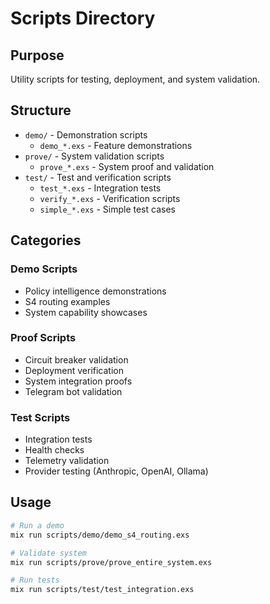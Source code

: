 # Scripts Directory

## Purpose
Utility scripts for testing, deployment, and system validation.

## Structure
- `demo/` - Demonstration scripts
  - `demo_*.exs` - Feature demonstrations
- `prove/` - System validation scripts
  - `prove_*.exs` - System proof and validation
- `test/` - Test and verification scripts
  - `test_*.exs` - Integration tests
  - `verify_*.exs` - Verification scripts
  - `simple_*.exs` - Simple test cases

## Categories

### Demo Scripts
- Policy intelligence demonstrations
- S4 routing examples
- System capability showcases

### Proof Scripts
- Circuit breaker validation
- Deployment verification
- System integration proofs
- Telegram bot validation

### Test Scripts
- Integration tests
- Health checks
- Telemetry validation
- Provider testing (Anthropic, OpenAI, Ollama)

## Usage
```bash
# Run a demo
mix run scripts/demo/demo_s4_routing.exs

# Validate system
mix run scripts/prove/prove_entire_system.exs

# Run tests
mix run scripts/test/test_integration.exs
```